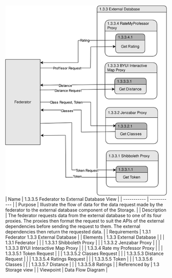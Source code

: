 ![1.3.3.5 Federator to External Database View](DFDfederatorTOExternalDatabase.drawio%20(3).svg)
<br>
| Name | 1.3.3.5 Federator to External Database View |
| ----------- | ----------- |
| Purpose | Illustrate the flow of data for the data request made by the federator to the external database component of the Storage. |
| Description | The federator requests data from the external database to one of its four proxies. The proxies then format the request to suit the APIs of the external dependencies before sending the request to them. The external dependencies then return the requested data. |
| Requirements | 1.3.1 Federator 1.3.3 External Database |
| Elements | 1.3.3 External Database |
|  | 1.3.1 Federator |
|  | 1.3.3.1 Shibboleth Proxy |
|  | 1.3.3.2 Jenzabar Proxy |
|  | 1.3.3.3 BYUI Interactive Map Proxy |
|  | 1.3.3.4 Rate my Professor Proxy |
|  | 1.3.3.5.1 Token Request |
|  | 1.3.3.5.2  Classes Request |
|  | 1.3.3.5.3  Distance Request |
|  | 1.3.3.5.4  Ratings Request |
|  | 1.3.3.5.5  Token |
|  | 1.3.3.5.6  Classes |
|  | 1.3.3.5.7  Distance |
|  | 1.3.3.5.8 Ratings |
| Referenced by | 1.3 Storage view |
| Viewpoint | Data Flow Diagram |
